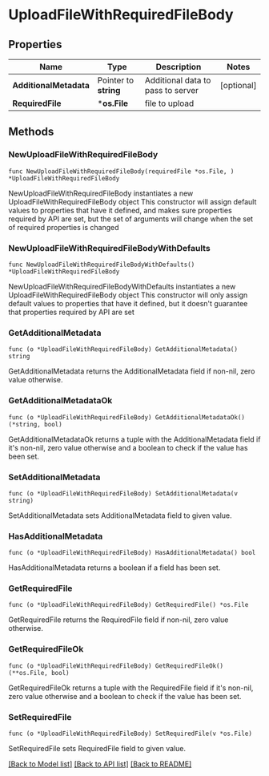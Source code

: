 # UploadFileWithRequiredFileBody

## Properties

Name | Type | Description | Notes
------------ | ------------- | ------------- | -------------
**AdditionalMetadata** | Pointer to **string** | Additional data to pass to server | [optional] 
**RequiredFile** | ***os.File** | file to upload | 

## Methods

### NewUploadFileWithRequiredFileBody

`func NewUploadFileWithRequiredFileBody(requiredFile *os.File, ) *UploadFileWithRequiredFileBody`

NewUploadFileWithRequiredFileBody instantiates a new UploadFileWithRequiredFileBody object
This constructor will assign default values to properties that have it defined,
and makes sure properties required by API are set, but the set of arguments
will change when the set of required properties is changed

### NewUploadFileWithRequiredFileBodyWithDefaults

`func NewUploadFileWithRequiredFileBodyWithDefaults() *UploadFileWithRequiredFileBody`

NewUploadFileWithRequiredFileBodyWithDefaults instantiates a new UploadFileWithRequiredFileBody object
This constructor will only assign default values to properties that have it defined,
but it doesn't guarantee that properties required by API are set

### GetAdditionalMetadata

`func (o *UploadFileWithRequiredFileBody) GetAdditionalMetadata() string`

GetAdditionalMetadata returns the AdditionalMetadata field if non-nil, zero value otherwise.

### GetAdditionalMetadataOk

`func (o *UploadFileWithRequiredFileBody) GetAdditionalMetadataOk() (*string, bool)`

GetAdditionalMetadataOk returns a tuple with the AdditionalMetadata field if it's non-nil, zero value otherwise
and a boolean to check if the value has been set.

### SetAdditionalMetadata

`func (o *UploadFileWithRequiredFileBody) SetAdditionalMetadata(v string)`

SetAdditionalMetadata sets AdditionalMetadata field to given value.

### HasAdditionalMetadata

`func (o *UploadFileWithRequiredFileBody) HasAdditionalMetadata() bool`

HasAdditionalMetadata returns a boolean if a field has been set.

### GetRequiredFile

`func (o *UploadFileWithRequiredFileBody) GetRequiredFile() *os.File`

GetRequiredFile returns the RequiredFile field if non-nil, zero value otherwise.

### GetRequiredFileOk

`func (o *UploadFileWithRequiredFileBody) GetRequiredFileOk() (**os.File, bool)`

GetRequiredFileOk returns a tuple with the RequiredFile field if it's non-nil, zero value otherwise
and a boolean to check if the value has been set.

### SetRequiredFile

`func (o *UploadFileWithRequiredFileBody) SetRequiredFile(v *os.File)`

SetRequiredFile sets RequiredFile field to given value.



[[Back to Model list]](../README.md#documentation-for-models) [[Back to API list]](../README.md#documentation-for-api-endpoints) [[Back to README]](../README.md)


